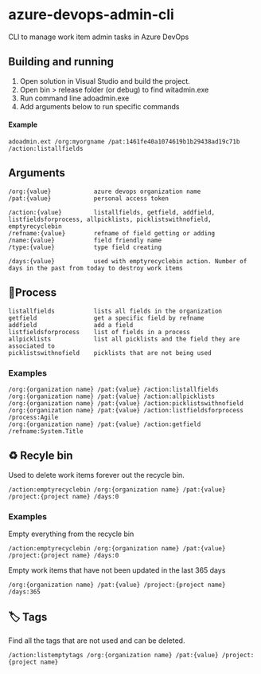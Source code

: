 # azure-devops-admin-cli
CLI to manage work item admin tasks in Azure DevOps

## Building and running

 1. Open solution in Visual Studio and build the project.
 2. Open bin > release folder (or debug) to find witadmin.exe
 3. Run command line adoadmin.exe
 4. Add arguments below to run specific commands
 
 #### Example
 
 ```
 adoadmin.ext /org:myorgname /pat:1461fe40a1074619b1b29438ad19c71b /action:listallfields
 ```

## Arguments

```
/org:{value}            azure devops organization name
/pat:{value}            personal access token
            
/action:{value}         listallfields, getfield, addfield, listfieldsforprocess, allpicklists, picklistswithnofield, emptyrecyclebin
/refname:{value}        refname of field getting or adding
/name:{value}           field friendly name
/type:{value}           type field creating  

/days:{value}           used with emptyrecyclebin action. Number of days in the past from today to destroy work items
```

## 📃Process

```
listallfields           lists all fields in the organization
getfield                get a specific field by refname
addfield                add a field
listfieldsforprocess    list of fields in a process
allpicklists            list all picklists and the field they are associated to
picklistswithnofield    picklists that are not being used
```

### Examples

```
/org:{organization name} /pat:{value} /action:listallfields
/org:{organization name} /pat:{value} /action:allpicklists
/org:{organization name} /pat:{value} /action:picklistswithnofield
/org:{organization name} /pat:{value} /action:listfieldsforprocess /process:Agile
/org:{organization name} /pat:{value} /action:getfield /refname:System.Title
```

## ♻️ Recyle bin

Used to delete work items forever out the recycle bin.

```
/action:emptyrecyclebin /org:{organization name} /pat:{value} /project:{project name} /days:0
```

### Examples

Empty everything from the recycle bin
```
/action:emptyrecyclebin /org:{organization name} /pat:{value} /project:{project name} /days:0
```

Empty work items that have not been updated in the last 365 days
```
/org:{organization name} /pat:{value} /project:{project name} /days:365
```

## 🏷️ Tags 

Find all the tags that are not used and can be deleted.

```
/action:listemptytags /org:{organization name} /pat:{value} /project:{project name}
```
